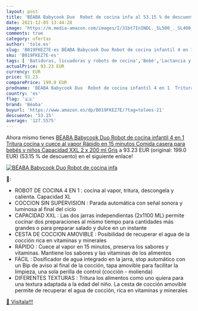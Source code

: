 ```yaml
---
layout: post
title: 'BÉABA Babycook Duo  Robot de cocina infa al 53.15 % de descuento'
date: 2021-12-05 13:44:28
image: 'https://m.media-amazon.com/images/I/31bt7InINDL._SL500_._SL400_.jpg'
comments: true
category: ofertas
author: 'tole.es'
slug: 'B019FKEZ7E-es BÉABA Babycook Duo Robot de cocina infantil 4 en 1 Tritura...'
sku: 'B019FKEZ7E-es'
tags: [ 'Batidoras, licuadoras y robots de cocina','Bebé','Lactancia y alimentación','Robots de cocina','babycook','bebés','béaba', ]
actualPrice: 93.23 EUR
currency: EUR
price: 93.23
comparePrice: 199.0 EUR
prodname: 'BÉABA Babycook Duo  Robot de cocina infantil 4 en 1  Tritura  cocina y cuece al vapor  Rápido en 15 minutos  Comida casera para bebés y niños  Capacidad XXL  2 x 200 ml  Gris'
country: 'es'
flag: '🇪🇸'
brand: 'Béaba'
buyurl: 'https://www.amazon.es/dp/B019FKEZ7E/?tag=tolees-21'
descuento: '53.15'
average: '127.5575'
---
```


Ahora mismo tienes [BÉABA Babycook Duo  Robot de cocina infantil 4 en 1  Tritura  cocina y cuece al vapor  Rápido en 15 minutos  Comida casera para bebés y niños  Capacidad XXL  2 x 200 ml  Gris](https://www.amazon.es/dp/B019FKEZ7E/?tag=tolees-21) a 93.23 EUR (original: 199.0 EUR) (53.15 %  de descuento) en el siguiente enlace!

[![BÉABA Babycook Duo  Robot de cocina infa](https://m.media-amazon.com/images/I/31bt7InINDL._SL500_._SL400_.jpg)](https://www.amazon.es/dp/B019FKEZ7E/?tag=tolees-21)

🔎:

- ROBOT DE COCINA 4 EN 1 : cocina al vapor, tritura, descongela y calienta. Capacidad XL
- COCCION SIN SUPERVISION : Parada automática con señal sonora y luminosa al final del ciclo
- CAPACIDAD XXL : Las dos jarras independientas (2x1100 ML) permite cocinar dos preparaciones al mismo tiempo para cantidades más grandes o para preparar salado y dulce en un instante
- CESTA DE COCCION AMOVIBLE : Posibilidad de recuperar el agua de la cocción rica en vitaminas y minerales
- RÁPIDO : Cuece al vapor en 15 minutos, preserva los sabores y vitaminas. Mantiene los sabores y las vitaminas de los alimentos
- FÁCIL : Dosificador de agua integrado en la jarra, stop automático con un Bip de aviso al final de la cocción, tapa amovible para facilitar la limpieza, una sola perilla de control (cocción - molienda)
- DIFERENTES TEXTURAS : Tritura los alimentos como uno quiera para una textura adaptada a la edad del niño. La cesta de cocción amovible permite de recuperar el agua de cocción, rica en vitaminas y minerales

[🛒 Visítala!!!](https://www.amazon.es/dp/B019FKEZ7E/?tag=tolees-21)

